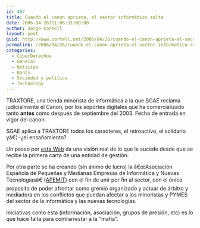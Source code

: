 ```yaml
---
id: 407
title: Cuando el canon aprieta, el sector informático salta
date: 2006-04-26T11:06:31+00:00
author: Jorge Cortell
layout: post
guid: http://www.cortell.net/2006/04/26/cuando-el-canon-aprieta-el-sector-informatico-salta/
permalink: /2006/04/26/cuando-el-canon-aprieta-el-sector-informatico-salta/
categories:
  - CiberDerechos
  - General
  - Noticias
  - Rants
  - Sociedad y polí­tica
  - Technology
---
```

TRAXTORE, una tienda minorista de informática a la que SGAE reclama judicialmente el Canon, por los soportes digitales que ha comercializado tanto **antes** como después de septiembre del 2003. Fecha de entrada en vigor del canon.
  
SGAE aplica a TRAXTORE todos los caracteres, el retroactivo, el solidario yâ€¦ -¿el ensañamiento?

Un paseo por [esta Web](http://www.sgaecontratraxtore.com/) da una visión real de lo que le sucede desde que se recibe la primera carta de una entidad de gestión.

Por otra parte se ha creando (sin ánimo de lucro) la â€œAsociación Española de Pequeñas y Medianas Empresas de Informática y Nuevas Tecnologí­asâ€ ([APEMIT](http://www.apemit.org/)) con el fin de unir por fin al sector, con el único proposito de poder afrontar como gremio organizado y actuar de árbitro y mediadora en los conflictos que puedan afectar a los minoristas y PYMES del sector de la informática y las nuevas tecnologí­as.

Iniciativas como esta (información, asociación, grupos de presión, etc) es lo que hace falta para contrarrestar a la "mafia".